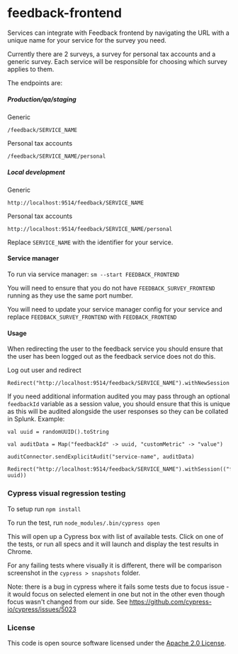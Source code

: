 
# feedback-frontend

Services can integrate with Feedback frontend by navigating the URL with a unique name for your service for the survey you need.

Currently there are 2 surveys, a survey for personal tax accounts and a generic survey. Each service will be responsible for choosing which survey applies to them.

The endpoints are:

##### Production/qa/staging

Generic
```
/feedback/SERVICE_NAME
```

Personal tax accounts
```
/feedback/SERVICE_NAME/personal
```

##### Local development
Generic
```
http://localhost:9514/feedback/SERVICE_NAME
```
Personal tax accounts
```
http://localhost:9514/feedback/SERVICE_NAME/personal
```

Replace `SERVICE_NAME` with the identifier for your service.

#### Service manager

To run via service manager: `sm --start FEEDBACK_FRONTEND`

You will need to ensure that you do not have `FEEDBACK_SURVEY_FRONTEND` running as they use the same port number.

You will need to update your service manager config for your service and replace `FEEDBACK_SURVEY_FRONTEND` with `FEEDBACK_FRONTEND`

#### Usage

When redirecting the user to the feedback service you should ensure that the user has been logged out as the feedback service does not do this.

Log out user and redirect
```
Redirect("http://localhost:9514/feedback/SERVICE_NAME").withNewSession
```

If you need additional information audited you may pass through an optional `feedbackId` variable as a session value, you should ensure that this is unique as this will be audited alongside the user responses so they can be collated in Splunk.
Example:
```
val uuid = randomUUID().toString

val auditData = Map("feedbackId" -> uuid, "customMetric" -> "value")

auditConnector.sendExplicitAudit("service-name", auditData)

Redirect("http://localhost:9514/feedback/SERVICE_NAME").withSession(("feedbackId", uuid))
```

### Cypress visual regression testing

To setup run `npm install`

To run the test, run `node_modules/.bin/cypress open`

This will open up a Cypress box with list of available tests. Click on one of the tests, or run all specs and it will launch and display the test results in Chrome.

For any failing tests where visually it is different, there will be comparison screenshot in the `cypress > snapshots` folder.

Note: there is a bug in cypress where it fails some tests due to focus issue - it would focus on selected element in one but not in the other even though focus wasn't changed from our side. See https://github.com/cypress-io/cypress/issues/5023

### License

This code is open source software licensed under the [Apache 2.0 License]("http://www.apache.org/licenses/LICENSE-2.0.html").

